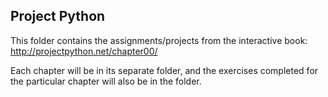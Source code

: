 ## Project Python ##
This folder contains the assignments/projects from the interactive book: http://projectpython.net/chapter00/

Each chapter will be in its separate folder, and the exercises completed for the particular chapter will also be in the folder.
